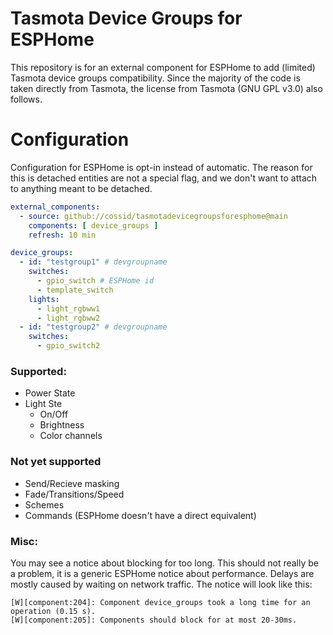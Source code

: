 # Tasmota Device Groups for ESPHome
This repository is for an external component for ESPHome to add (limited) Tasmota device groups compatibility.  Since the majority of the code is taken directly from Tasmota, the license from Tasmota (GNU GPL v3.0) also follows.

# Configuration
Configuration for ESPHome is opt-in instead of automatic.  The reason for this is detached entities are not a special flag, and we don't want to attach to anything meant to be detached.

```yaml
external_components:
  - source: github://cossid/tasmotadevicegroupsforesphome@main
    components: [ device_groups ]
    refresh: 10 min

device_groups:
  - id: "testgroup1" # devgroupname
    switches:
      - gpio_switch # ESPHome id
      - template_switch
    lights:
      - light_rgbww1
      - light_rgbww2
  - id: "testgroup2" # devgroupname
    switches:
      - gpio_switch2
```

### Supported:
* Power State
* Light Ste
  * On/Off
  * Brightness
  * Color channels

### Not yet supported
* Send/Recieve masking
* Fade/Transitions/Speed
* Schemes
* Commands (ESPHome doesn't have a direct equivalent)

### Misc:
You may see a notice about blocking for too long.  This should not really be a problem, it is a generic ESPHome notice about performance.  Delays are mostly caused by waiting on network traffic.  The notice will look like this:
```
[W][component:204]: Component device_groups took a long time for an operation (0.15 s).
[W][component:205]: Components should block for at most 20-30ms.
```
